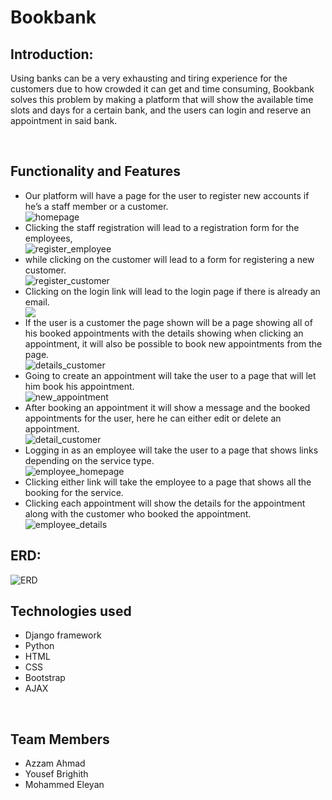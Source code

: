 # Bookbank
<h2> Introduction: </h2>
<p>
Using banks can be a very exhausting and tiring experience for the customers due to how crowded it can get and time consuming,
  Bookbank solves this problem by making a platform that will show the available time slots and days for a certain bank,
  and the users can login and reserve an appointment in said bank.
</p>
<br>
<h2>Functionality and Features</h2>
<ul>
  <li>Our platform will have a page for the user to register new accounts if he’s a staff member or a customer.</li>
  <img src="https://github.com/mhmd3397/BookBank/blob/main/wireframepics/homepage.png" alt="homepage">
  <li>Clicking the staff registration will lead to a registration form for the employees,</li>
  <img src="https://github.com/mhmd3397/BookBank/blob/main/wireframepics/employee%20register.png" alt="register_employee">
  <br>
  <li>while clicking on the customer will lead to a form for registering a new customer.</li>
  <img src="https://github.com/mhmd3397/BookBank/blob/main/wireframepics/customer%20register.png" alt="register_customer">
  <li>Clicking on the login link will lead to the login page if there is already an email.</li>
  <img src="https://github.com/mhmd3397/BookBank/blob/main/wireframepics/login.png" alt"login">
  <li>If the user is a customer the page shown will be a page showing all of his booked appointments with the details showing when clicking an appointment,
    it will also be possible to book new appointments from the page.
</li>
  <img src="https://github.com/mhmd3397/BookBank/blob/main/wireframepics/user%20homapage.png" alt="details_customer">
  <li>Going to create an appointment will take the user to a page that will let him book his appointment.</li>
  <img src="https://github.com/mhmd3397/BookBank/blob/main/wireframepics/new%20appointment.png" alt="new_appointment">
  <li>After booking an appointment it will show a message and the booked appointments for the user, here he can either edit or delete an appointment.</li>
  <img src="https://github.com/mhmd3397/BookBank/blob/main/wireframepics/user%20homapage.png" alt="detail_customer">
  <li>Logging in as an employee will take the user to a page that shows links depending on the service type.</li>
  <img src="https://github.com/mhmd3397/BookBank/blob/main/wireframepics/employee%20home%20page.png" alt="employee_homepage">
  <li>Clicking either link will take the employee to a page that shows all the booking for the service.</li>
  <li>Clicking each appointment will show the details for the appointment along with the customer who booked the appointment.</li>
  <img src="https://github.com/mhmd3397/BookBank/blob/main/wireframepics/employee%20booking%20details.png" alt="employee_details">
</ul>
<h2>ERD:</h2>
<img src="https://github.com/mhmd3397/BookBank/blob/main/wireframepics/ERD.png" alt="ERD">
<br>
<h2>Technologies used</h2>
<ul>
  <li>Django framework</li>
  <li>Python</li>
  <li>HTML</li>
  <li>CSS</li>
  <li>Bootstrap</li>
  <li>AJAX</li>
</ul>
<br>
<h2>Team Members</h2>
<ul>
  <li>Azzam Ahmad</li>
  <li>Yousef Brighith</li>
  <li>Mohammed Eleyan</li>
</ul>
